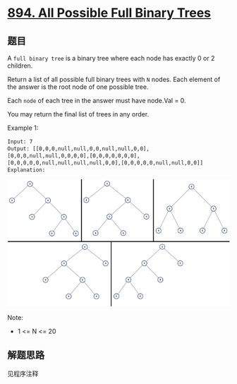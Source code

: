 # [894. All Possible Full Binary Trees](https://leetcode.com/problems/all-possible-full-binary-trees/)

## 题目

A `full binary tree` is a binary tree where each node has exactly 0 or 2 children.

Return a list of all possible full binary trees with `N` nodes. Each element of the answer is the root node of one possible tree.

Each `node` of each tree in the answer must have node.Val = 0.

You may return the final list of trees in any order.

Example 1:

```text
Input: 7
Output: [[0,0,0,null,null,0,0,null,null,0,0],[0,0,0,null,null,0,0,0,0],[0,0,0,0,0,0,0],[0,0,0,0,0,null,null,null,null,0,0],[0,0,0,0,0,null,null,0,0]]
Explanation:
```

![trees](fivetrees.png)

Note:

- 1 <= N <= 20

## 解题思路

见程序注释
